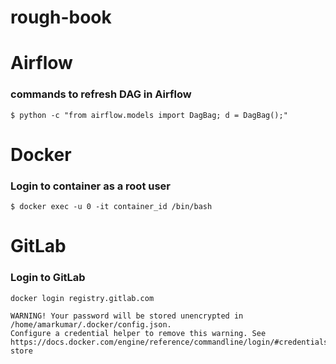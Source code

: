 # rough-book

# Airflow
### commands to refresh DAG in Airflow
`$ python -c "from airflow.models import DagBag; d = DagBag();"`

# Docker

### Login to container as a root user
`$ docker exec -u 0 -it container_id /bin/bash`

# GitLab

### Login to GitLab
`docker login registry.gitlab.com`

```text
WARNING! Your password will be stored unencrypted in /home/amarkumar/.docker/config.json.
Configure a credential helper to remove this warning. See
https://docs.docker.com/engine/reference/commandline/login/#credentials-store
```

